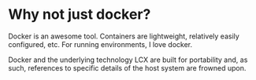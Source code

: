 # Why not just docker?

Docker is an awesome tool. Containers are lightweight, relatively easily configured, etc. For running environments, I love docker.

Docker and the underlying technology LCX are built for portability and, as such, references to specific details of the host system are frowned upon.
